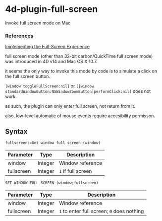 # 4d-plugin-full-screen
Invoke full screen mode on Mac

### References

[Implementing the Full-Screen Experience](https://developer.apple.com/library/archive/documentation/General/Conceptual/MOSXAppProgrammingGuide/FullScreenApp/FullScreenApp.html#//apple_ref/doc/uid/TP40010543-CH6-SW4)

full screen mode (other than 32-bit carbon/QuickTime full screen mode) was introduced in 4D v14 and Mac OS X 10.7.

it seems the only way to invoke this mode by code is to simulate a click on the full screen button.

`[window toggleFullScreen:nil]` or `[[window standardWindowButton:NSWindowZoomButton]performClick:nil]` does not work.

as such, the plugin can only enter full screen, not return from it.

also, low-level automatic of mouse events require accesibility permisson.

## Syntax

```
fullscreen:=Get window full screen (window)
```

Parameter|Type|Description
------------|------|----
window|Integer|Window reference
fullscreen|Integer|``1`` if full screen

```
SET WINDOW FULL SCREEN (window;fullscreen)
```

Parameter|Type|Description
------------|------|----
window|Integer|Window reference
fullscreen|Integer|``1`` to enter full screen; ``0`` does nothing

